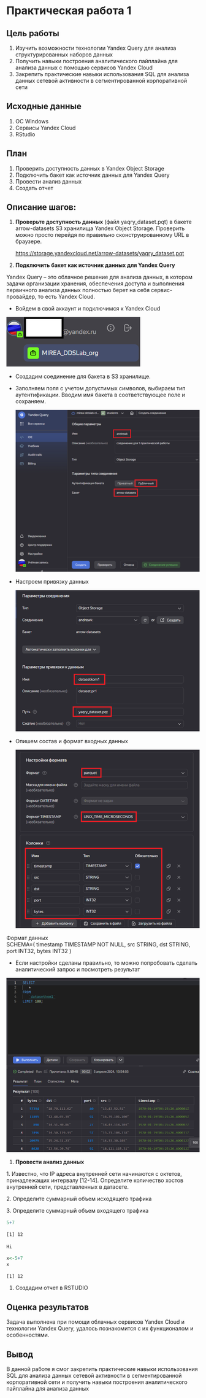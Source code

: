 Практическая работа 1
================

## Цель работы

1.  Изучить возможности технологии Yandex Query для анализа
    структурированных наборов данных
2.  Получить навыки построения аналитического пайплайна для анализа
    данных с помощью сервисов Yandex Cloud
3.  Закрепить практические навыки использования SQL для анализа данных
    сетевой активности в сегментированной корпоративной сети

## Исходные данные

1.  ОС Windows
2.  Cервисы Yandex Cloud
3.  RStudio

## План

1.  Проверить доступность данных в Yandex Object Storage
2.  Подключить бакет как источник данных для Yandex Query
3.  Провести анализ данных
4.  Создать отчет

## Описание шагов:

1.  **Проверьте доступность данных** (файл yaqry_dataset.pqt) в бакете
    arrow-datasets S3 хранилища Yandex Object Storage. Проверить можно
    просто перейдя по правильно сконструированному URL в браузере.

    <https://storage.yandexcloud.net/arrow-datasets/yaqry_dataset.pqt>

2.  **Подключить бакет как источник данных для Yandex Query**

Yandex Query – это облачное решение для анализа данных, в котором задачи
организации хранения, обеспечения доступа и выполнения первичного
анализа данных полностью берет на себя сервис-провайдер, то есть Yandex
Cloud.

-   Войдем в свой аккаунт и подключимся к Yandex Cloud

![](foto1/1.png)

-   Создадим соединение для бакета в S3 хранилище.

-   Заполняем поля с учетом допустимых символов, выбираем тип
    аутентификации. Вводим имя бакета в соответствующее поле и
    сохраняем.

    ![](foto1/2.png)

-   Настроем привязку данных

    ![](foto1/3.png)

-   Опишем состав и формат входных данных

    ![](foto1/4.png)

Формат данных  
SCHEMA=( timestamp TIMESTAMP NOT NULL, src STRING, dst STRING, port
INT32, bytes INT32 )

-   Если настройки сделаны правильно, то можно попробовать сделать
    аналитический запрос и посмотреть результат

![](foto1/5.png)

1.  **Провести анализ данных**

1\. Известно, что IP адреса внутренней сети начинаются с октетов,
принадлежащих интервалу \[12-14\]. Определите количество хостов
внутренней сети, представленных в датасете.

2\. Определите суммарный объем исходящего трафика

3\. Определите суммарный объем входящего трафика

``` r
5+7
```

    [1] 12

    Hi

``` r
x<-5+7
x
```

    [1] 12

1.  Создадим отчет в RSTUDIO

## Оценка результатов

Задача выполнена при помощи облачных сервисов Yandex Cloud и технологии
Yandex Query, удалось познакомится с их функционалом и особенностями.

## Вывод

В данной работе я смог закрепить практические навыки использования SQL
для анализа данных сетевой активности в сегментированной корпоративной
сети и получить навыки построения аналитического пайплайна для анализа
данных
